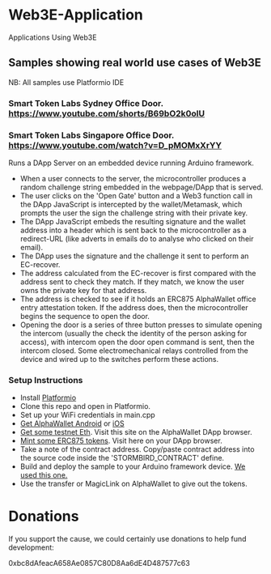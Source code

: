 # Web3E-Application
Applications Using Web3E

## Samples showing real world use cases of Web3E

NB: All samples use Platformio IDE

### Smart Token Labs Sydney Office Door. https://www.youtube.com/shorts/B69bO2k0olU
### Smart Token Labs Singapore Office Door. https://www.youtube.com/watch?v=D_pMOMxXrYY

Runs a DApp Server on an embedded device running Arduino framework.

- When a user connects to the server, the microcontroller produces a random challenge string embedded in the webpage/DApp that is served.
- The user clicks on the 'Open Gate' button and a Web3 function call in the DApp JavaScript is intercepted by the wallet/Metamask, which prompts the user the sign the challenge string with their private key.
- The DApp JavaScript embeds the resulting signature and the wallet address into a header which is sent back to the microcontroller as a redirect-URL (like adverts in emails do to analyse who clicked on their email).
- The DApp uses the signature and the challenge it sent to perform an EC-recover.
- The address calculated from the EC-recover is first compared with the address sent to check they match. If they match, we know the user owns the private key for that address.
- The address is checked to see if it holds an ERC875 AlphaWallet office entry attestation token. If the address does, then the microcontroller begins the sequence to open the door.
- Opening the door is a series of three button presses to simulate opening the intercom (usually the check the identity of the person asking for access), with intercom open the door open command is sent, then the intercom closed. Some electromechanical relays controlled from the device and wired up to the switches perform these actions.

### Setup Instructions

- Install [Platformio](https://platformio.org/)
- Clone this repo and open in Platformio.
- Set up your WiFi credentials in main.cpp
- [Get AlphaWallet Android](https://1x.alphawallet.com/dl/latest.apk) or [iOS](https://testflight.apple.com/join/HRsmubhS)
- [Get some testnet Eth](https://faucet.kovan.network). Visit this site on the AlphaWallet DApp browser.
- [Mint some ERC875 tokens](https://tf.alphawallet.com). Visit here on your DApp browser.
- Take a note of the contract address. Copy/paste contract address into the source code inside the 'STORMBIRD_CONTRACT' define.
- Build and deploy the sample to your Arduino framework device. [We used this one.](https://www.aliexpress.com/item/Lolin-ESP32-OLED-V2-0-Pro-ESP32-OLED-wemos-pour-Arduino-ESP32-OLED-WiFi-Modules-Bluetooth/32824839148.html?spm=a2g0s.9042311.0.0.17af4c4du3MLai)
- Use the transfer or MagicLink on AlphaWallet to give out the tokens.


# Donations
If you support the cause, we could certainly use donations to help fund development:

0xbc8dAfeacA658Ae0857C80D8Aa6dE4D487577c63
